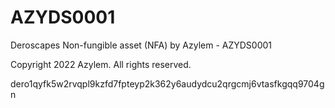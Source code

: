 # AZYDS0001
Deroscapes Non-fungible asset (NFA) by Azylem - AZYDS0001

Copyright 2022 Azylem. All rights reserved.

dero1qyfk5w2rvqpl9kzfd7fpteyp2k362y6audydcu2qrgcmj6vtasfkgqq9704gn
